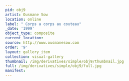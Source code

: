 ```yaml
---
pid: obj9
artist: Ousmane Sow
location: online
label: " Corps a corps au couteau"
_date: '1999'
object_type: composite
current_location: 
source: http://www.ousmanesow.com
order: '9'
layout: gallery_item
collection: visual-gallery
thumbnail: /img/derivatives/simple/obj9/thumbnail.jpg
full: /img/derivatives/simple/obj9/full.jpg
manifest: 
---
```

